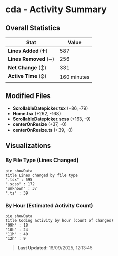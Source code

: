 # cda - Activity Summary 

## Overall Statistics

| Stat                   | Value                                                             |
| ---------------------- | ----------------------------------------------------------------- |
| **Lines Added** (➕)   | 587                                          |
| **Lines Removed** (➖) | 256                                        |
| **Net Change** (↕)    | 331                |
| **Active Time** (⌚)   | 160 minutes |


## Modified Files
- **ScrollableDatepicker.tsx** (+86, -79)
- **Home.tsx** (+262, -168)
- **ScrollableDatepicker.scss** (+163, -9)
- **centerOnResize** (+37, -0)
- **centerOnResize.ts** (+39, -0)

## Visualizations

### By File Type (Lines Changed)

```mermaid
pie showData
title Lines changed by file type
".tsx" : 595
".scss" : 172
"unknown" : 37
".ts" : 39
```

### By Hour (Estimated Activity Count)

```mermaid
pie showData
title Coding activity by hour (count of changes)
"09h" : 18
"10h" : 24
"11h" : 40
"12h" : 9
```


> **Last Updated:** 16/09/2025, 12:13:45